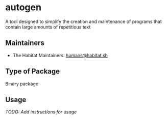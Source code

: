 # autogen

A tool designed to simplify the creation and maintenance of programs that contain large amounts of repetitious text

## Maintainers

* The Habitat Maintainers: <humans@habitat.sh>

## Type of Package

Binary package

## Usage

*TODO: Add instructions for usage*

